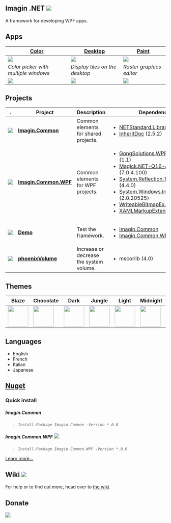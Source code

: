 Imagin .NET ![](https://img.shields.io/badge/style-6.6-blue.svg?style=flat&label=Version)
---
A framework for developing WPF apps.

Apps 
---
**[Color](https://github.com/imagin-tech/Imagin.NET/tree/phoenix/Apps.Color)** | **[Desktop](https://github.com/imagin-tech/Imagin.NET/tree/phoenix/Apps.Desktop)** | **[Paint](https://github.com/imagin-tech/Imagin.NET/tree/phoenix/Apps.Paint)** |
-|-|-|
<img src="https://github.com/imagin-tech/Imagin.NET/blob/phoenix/Apps.Color/Images/Splash.png?raw=true"/> | <img src="https://github.com/imagin-tech/Imagin.NET/blob/phoenix/Apps.Desktop/Images/Splash.png?raw=true"/>  | <img src="https://github.com/imagin-tech/Imagin.NET/blob/phoenix/Apps.Paint/Images/Splash.png?raw=true"/> |
*Color picker with multiple windows* | *Display tiles on the desktop* | *Raster graphics editor* |
![](https://img.shields.io/badge/style-Stable-green.svg?style=flat&label=) | ![](https://img.shields.io/badge/style-Stable-green.svg?style=flat&label=) | ![](https://img.shields.io/badge/style-Unstable-red.svg?style=flat&label=) |

Projects
---
. | Project | Description | Dependencies | Build |
-|-|-|-|-|
![](https://img.shields.io/badge/style-C%23-blue.svg?style=flat&label=) | **[Imagin.Common](https://github.com/imagin-tech/Imagin.NET/tree/phoenix/Imagin.Common)** | Common elements for shared projects. | <ul><li>[NETStandard.Library](https://docs.microsoft.com/en-us/dotnet/standard/net-standard) (2.0.3)</li><li>[InheritDoc](https://www.inheritdoc.io/) (2.5.2)</li></ul> | ![](https://img.shields.io/badge/style-Stable-green.svg?style=flat&label=) |
![](https://img.shields.io/badge/style-C%23-blue.svg?style=flat&label=) | **[Imagin.Common.WPF](https://github.com/imagin-tech/Imagin.NET/tree/phoenix/Imagin.Common.WPF)** | Common elements for WPF projects. | <ul><li>[GongSolutions.WPF.DragDrop](https://github.com/punker76/gong-wpf-dragdrop) (1.1)</li><li>[Magick.NET-Q16-AnyCPU](https://github.com/dlemstra/Magick.NET) (7.0.4.100)</li><li>[System.Reflection.TypeExtensions](https://www.nuget.org/packages/System.Reflection.TypeExtensions/) (4.4.0)</li><li>[System.Windows.Interactivity.WPF](http://www.microsoft.com/en-us/download/details.aspx?id=10801) (2.0.20525)</li><li>[WriteableBitmapEx.Wpf](https://github.com/reneschulte/WriteableBitmapEx) (1.5)</li><li>[XAMLMarkupExtensions](http://xamlmarkupextensions.codeplex.com/) (1.3.0)</li></ul> | ![](https://img.shields.io/badge/style-Stable-green.svg?style=flat&label=) |
![](https://img.shields.io/badge/style-C%23-blue.svg?style=flat&label=) | **[Demo](https://github.com/imagin-tech/Imagin.NET/tree/phoenix/Demo)** | Test the framework. | <ul><li>[Imagin.Common](https://github.com/imagin-tech/Imagin.NET/blob/phoenix/Imagin.Common)</li><li>[Imagin.Common.WPF](https://github.com/imagin-tech/Imagin.NET/blob/phoenix/Imagin.Common.WPF)</li></ul> | ![](https://img.shields.io/badge/style-Unstable-red.svg?style=flat&label=) |
![](https://img.shields.io/badge/style-C++-red.svg?style=flat&label=) | **[phoenixVolume](https://github.com/imagin-tech/Imagin.NET/tree/phoenix/phoenixVolume)** | Increase or decrease the system volume. | <ul><li>mscorlib (4.0)</li></ul> | ![](https://img.shields.io/badge/style-Stable-green.svg?style=flat&label=) |

Themes
---
Blaze | Chocolate | Dark | Jungle | Light | Midnight | Violet |
-|-|-|-|-|-|-|
<img src="https://github.com/imagin-tech/Imagin.NET/blob/phoenix/Images/Screenshots/Themes/Blaze.png?raw=true" width="64" /> | <img src="https://github.com/imagin-tech/Imagin.NET/blob/phoenix/Images/Screenshots/Themes/Chocolate.png?raw=true" width="64" /> | <img src="https://github.com/imagin-tech/Imagin.NET/blob/phoenix/Images/Screenshots/Themes/Dark.png?raw=true" width="64" /> | <img src="https://github.com/imagin-tech/Imagin.NET/blob/phoenix/Images/Screenshots/Themes/Jungle.png?raw=true" width="64" /> | <img src="https://github.com/imagin-tech/Imagin.NET/blob/phoenix/Images/Screenshots/Themes/Light.png?raw=true" width="64" /> | <img src="https://github.com/imagin-tech/Imagin.NET/blob/phoenix/Images/Screenshots/Themes/Midnight.png?raw=true" width="64" /> | <img src="https://github.com/imagin-tech/Imagin.NET/blob/phoenix/Images/Screenshots/Themes/Violet.png?raw=true" width="64" />

Languages
---
- English
- French
- Italian
- Japanese

[Nuget](https://www.nuget.org/packages/Imagin.Common/)
---
### Quick install
##### Imagin.Common
> _`Install-Package Imagin.Common -Version *.0.0`_
##### Imagin.Common.WPF ![](https://img.shields.io/badge/style-Coming%20soon!-red.svg?style=flat&label=)
> _`Install-Package Imagin.Common.WPF -Version *.0.0`_

[Learn more...](https://github.com/imagin-tech/Imagin.NET/wiki/Getting-Started#install-with-nuget-coming-soon)

Wiki ![](https://img.shields.io/badge/style-Coming%20soon!-red.svg?style=flat&label=)
---
For help or to find out more, head over to [the wiki](https://github.com/imagin-tech/Imagin.NET/wiki/Getting-Started).

Donate
---
[![](https://www.paypalobjects.com/en_US/i/btn/btn_donateCC_LG.gif)](https://www.paypal.com/cgi-bin/webscr?cmd=_s-xclick&hosted_button_id=AJJG6PWLBYQNG)